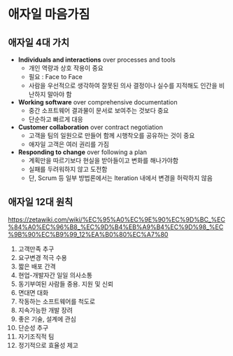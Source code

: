 # 애자일 마음가짐

## 애자일 4대 가치

- **Individuals and interactions** over processes and tools
  - 개인 역량과 상호 작용이 중요
  - 필요 : Face to Face
  - 사람을 우선적으로 생각하여 잘못된 의사 결정이나 실수를 지적해도 인간을 비난하지 말아야 함
- **Working software** over comprehensive documentation
  - 중간 소프트웨어 결과물이 문서로 보여주는 것보다 중요
  - 단순하고 빠르게 대응
- **Customer collaboration** over contract negotiation
  - 고객을 팀의 일원으로 만들어 함께 시행착오를 공유하는 것이 중요
  - 애자일 고객은 여러 권리를 가짐
- **Responding to change** over following a plan
  - 계획만을 따르기보다 현실을 받아들이고 변화를 해나가야함
  - 실패를 두려워하지 않고 도전함
  - 단, Scrum 등 일부 방법론에서는 Iteration 내에서 변경을 허락하지 않음

## 애자일 12대 원칙

https://zetawiki.com/wiki/%EC%95%A0%EC%9E%90%EC%9D%BC_%EC%84%A0%EC%96%B8_%EC%9D%B4%EB%A9%B4%EC%9D%98_%EC%9B%90%EC%B9%99_12%EA%B0%80%EC%A7%80

1. 고객만족 추구
2. 요구변경 적극 수용
3. 짧은 배포 간격
4. 현업-개발자간 일일 의사소통
5. 동기부여된 사람들 중용. 지원 및 신뢰
6. 면대면 대화
7. 작동하는 소프트웨어를 척도로
8. 지속가능한 개발 장려
9. 좋은 기술, 설계에 관심
10. 단순성 추구
11. 자기조직적 팀
12. 정기적으로 효율성 제고

